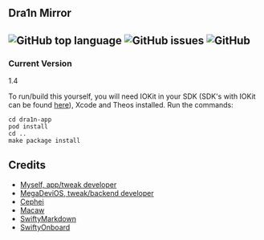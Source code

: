 
## Dra1n Mirror
![GitHub top language](https://img.shields.io/github/languages/top/elihwyma/Dra1nMirror?color=purple)
![GitHub issues](https://img.shields.io/github/issues/elihwyma/Dra1nMirror?color=purple)
![GitHub](https://img.shields.io/github/license/elihwyma/Dra1nMirror?color=purple)
----

### Current Version
1.4

To run/build this yourself, you will need IOKit in your SDK (SDK's with IOKit can be found [here](https://github.com/elihwyma/iOS-SDK-With-Passion)), Xcode and Theos installed.
Run the commands:
```
cd dra1n-app
pod install
cd ..
make package install
```

## Credits
- [Myself, app/tweak developer](https://github.com/elihwyma)
- [MegaDeviOS, tweak/backend developer](https://github.com/MegaDevIOS)
- [Cephei](https://github.com/hbang/libcephei)
- [Macaw](https://github.com/exyte/Macaw)
- [SwiftyMarkdown](https://github.com/SimonFairbairn/SwiftyMarkdown)
- [SwiftyOnboard](https://github.com/juanpablofernandez/SwiftyOnboard)
